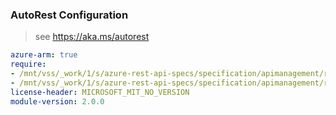 ### AutoRest Configuration

> see https://aka.ms/autorest

``` yaml
azure-arm: true
require:
- /mnt/vss/_work/1/s/azure-rest-api-specs/specification/apimanagement/resource-manager/readme.md
- /mnt/vss/_work/1/s/azure-rest-api-specs/specification/apimanagement/resource-manager/readme.go.md
license-header: MICROSOFT_MIT_NO_VERSION
module-version: 2.0.0
```